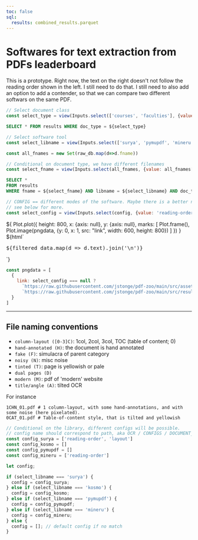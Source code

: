 ```yaml
---
toc: false
sql:
  results: combined_results.parquet
---
```



# Softwares for text extraction from PDFs leaderboard

<div class="warning">This is a prototype. Right now, the text on the right doesn't not follow the reading order shown in the left. I still need to do that. I still need to also add an option to add a contender, so that we can compare two different softwars on the same PDF.</div>


```js
// Select document class
const select_type = view(Inputs.select(['courses', 'faculties'], {value: 'courses', label: "document type" }))
```

```sql id=[...raw_db]
SELECT * FROM results WHERE doc_type = ${select_type}
```

```js
// Select software tool
const select_libname = view(Inputs.select(['surya', 'pymupdf', 'mineru'], {label: "libname", value: "surya" }))
```


```js
const all_fnames = new Set(raw_db.map(d=>d.fname))
```
```js
// Conditional on document type, we have different filenames
const select_fname = view(Inputs.select(all_fnames, {value: all_fnames[0], label: "filename" }))
```

```sql id=[...filtered_data]
SELECT * 
FROM results
WHERE fname = ${select_fname} AND libname = ${select_libname} AND doc_type = ${select_type}
```

```js
// CONFIG == different modes of the software. Maybe there is a better name.
// see below for more.
const select_config = view(Inputs.select(config, {value: 'reading-order', label: "config"}));
```

<div class="grid grid-cols-2">
  <div>${
    Plot.plot({
      height: 800,
      x: {axis: null},
      y: {axis: null},
      marks: [
        Plot.frame(),
        Plot.image(pngdata, {y: 0, x: 1, src: "link", width: 600, height: 800})
        ]
      })
  }
  </div>
  <div>
  ${html`<pre>${filtered_data.map(d => d.text).join('\n')}</pre>`}
  </div>
</div>

```js
const pngdata = [
  {
    link: select_config === null ? 
      `https://raw.githubusercontent.com/jstonge/pdf-zoo/main/src/assets/${select_fname}.png` : 
      `https://raw.githubusercontent.com/jstonge/pdf-zoo/main/src/results/${select_libname}/${select_type}/${select_config}/${select_fname}.png`
  }
]
```


---

## File naming conventions

 - `column-layout ([0-3]C)`: 1col, 2col, 3col, TOC (table of content; 0)
 - `hand-annotated (H)`: the document is hand annotated
 - `fake (F)`: simulacra of parent category
 - `noisy (N)`: misc noise
 - `tinted (T)`: page is yellowish or pale
 - `dual pages (D)`
 - `modern (M)`: pdf of 'modern' website
 - `title/angle (A)`: tilted OCR

For instance

```
1CHN_01.pdf # 1 column-layout, with some hand-annotations, and with some noise (here pixelated).
0CAT_01.pdf # Table-of-content style, that is tilted and yellowish 
```

```js
// Conditional on the library, different configs will be possible.
// config name should correspond to path, aka OCR / CONFIGS / DOCUMENT_TYPE / *
const config_surya = ['reading-order', 'layout']
const config_kosmo = []
const config_pymupdf = []
const config_mineru = ['reading-order']
```

```js
let config;

if (select_libname === 'surya') {
  config = config_surya;
} else if (select_libname === 'kosmo') {
  config = config_kosmo;
} else if (select_libname === 'pymupdf') {
  config = config_pymupdf;
} else if (select_libname === 'mineru') {
  config = config_mineru;
} else {
  config = []; // default config if no match
}

```